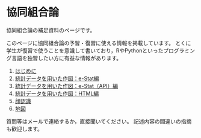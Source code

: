 # 協同組合論

協同組合論の補足資料のページです。

このページに協同組合論の予習・復習に使える情報を掲載しています。
とくに学生が復習で使うことを意識して書いており，RやPythonといったプログラミング言語を独習したい方に有益な情報があります。

1. [はじめに](https://takeshinishimura.github.io/Cooperative/01_introduction.html)
1. [統計データを用いた作図：e-Stat編](https://takeshinishimura.github.io/Cooperative/02_stats_estat.html)
1. [統計データを用いた作図：e-Stat（API）編](https://takeshinishimura.github.io/Cooperative/02_stats_estatapi.html)
1. [統計データを用いた作図：HTML編](https://takeshinishimura.github.io/Cooperative/03_stats_html.html)
1. [顔認識](https://takeshinishimura.github.io/Cooperative/04_face.html)
1. [地図](https://takeshinishimura.github.io/Cooperative/09_map.html)

質問等はメールで連絡するか，直接聞いてください。
記述内容の間違いの指摘も歓迎します。
